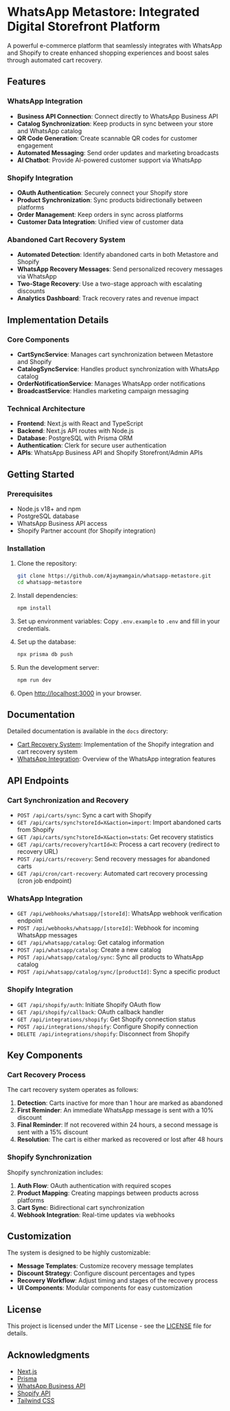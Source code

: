 # WhatsApp Metastore: Integrated Digital Storefront Platform

A powerful e-commerce platform that seamlessly integrates with WhatsApp and Shopify to create enhanced shopping experiences and boost sales through automated cart recovery.

## Features

### WhatsApp Integration

- **Business API Connection**: Connect directly to WhatsApp Business API
- **Catalog Synchronization**: Keep products in sync between your store and WhatsApp catalog
- **QR Code Generation**: Create scannable QR codes for customer engagement
- **Automated Messaging**: Send order updates and marketing broadcasts
- **AI Chatbot**: Provide AI-powered customer support via WhatsApp

### Shopify Integration

- **OAuth Authentication**: Securely connect your Shopify store
- **Product Synchronization**: Sync products bidirectionally between platforms
- **Order Management**: Keep orders in sync across platforms
- **Customer Data Integration**: Unified view of customer data

### Abandoned Cart Recovery System

- **Automated Detection**: Identify abandoned carts in both Metastore and Shopify
- **WhatsApp Recovery Messages**: Send personalized recovery messages via WhatsApp
- **Two-Stage Recovery**: Use a two-stage approach with escalating discounts
- **Analytics Dashboard**: Track recovery rates and revenue impact

## Implementation Details

### Core Components

- **CartSyncService**: Manages cart synchronization between Metastore and Shopify
- **CatalogSyncService**: Handles product synchronization with WhatsApp catalog
- **OrderNotificationService**: Manages WhatsApp order notifications
- **BroadcastService**: Handles marketing campaign messaging

### Technical Architecture

- **Frontend**: Next.js with React and TypeScript
- **Backend**: Next.js API routes with Node.js
- **Database**: PostgreSQL with Prisma ORM
- **Authentication**: Clerk for secure user authentication
- **APIs**: WhatsApp Business API and Shopify Storefront/Admin APIs

## Getting Started

### Prerequisites

- Node.js v18+ and npm
- PostgreSQL database
- WhatsApp Business API access
- Shopify Partner account (for Shopify integration)

### Installation

1. Clone the repository:
   ```bash
   git clone https://github.com/Ajaymamgain/whatsapp-metastore.git
   cd whatsapp-metastore
   ```

2. Install dependencies:
   ```bash
   npm install
   ```

3. Set up environment variables:
   Copy `.env.example` to `.env` and fill in your credentials.

4. Set up the database:
   ```bash
   npx prisma db push
   ```

5. Run the development server:
   ```bash
   npm run dev
   ```

6. Open [http://localhost:3000](http://localhost:3000) in your browser.

## Documentation

Detailed documentation is available in the `docs` directory:

- [Cart Recovery System](docs/shopify-cart-integration.md): Implementation of the Shopify integration and cart recovery system
- [WhatsApp Integration](docs/whatsapp-integration-overview.md): Overview of the WhatsApp integration features

## API Endpoints

### Cart Synchronization and Recovery

- `POST /api/carts/sync`: Sync a cart with Shopify
- `GET /api/carts/sync?storeId=X&action=import`: Import abandoned carts from Shopify
- `GET /api/carts/sync?storeId=X&action=stats`: Get recovery statistics
- `GET /api/carts/recovery?cartId=X`: Process a cart recovery (redirect to recovery URL)
- `POST /api/carts/recovery`: Send recovery messages for abandoned carts
- `GET /api/cron/cart-recovery`: Automated cart recovery processing (cron job endpoint)

### WhatsApp Integration

- `GET /api/webhooks/whatsapp/[storeId]`: WhatsApp webhook verification endpoint
- `POST /api/webhooks/whatsapp/[storeId]`: Webhook for incoming WhatsApp messages
- `GET /api/whatsapp/catalog`: Get catalog information
- `POST /api/whatsapp/catalog`: Create a new catalog
- `POST /api/whatsapp/catalog/sync`: Sync all products to WhatsApp catalog
- `POST /api/whatsapp/catalog/sync/[productId]`: Sync a specific product

### Shopify Integration

- `GET /api/shopify/auth`: Initiate Shopify OAuth flow
- `GET /api/shopify/callback`: OAuth callback handler
- `GET /api/integrations/shopify`: Get Shopify connection status
- `POST /api/integrations/shopify`: Configure Shopify connection
- `DELETE /api/integrations/shopify`: Disconnect from Shopify

## Key Components

### Cart Recovery Process

The cart recovery system operates as follows:

1. **Detection**: Carts inactive for more than 1 hour are marked as abandoned
2. **First Reminder**: An immediate WhatsApp message is sent with a 10% discount
3. **Final Reminder**: If not recovered within 24 hours, a second message is sent with a 15% discount
4. **Resolution**: The cart is either marked as recovered or lost after 48 hours

### Shopify Synchronization

Shopify synchronization includes:

1. **Auth Flow**: OAuth authentication with required scopes
2. **Product Mapping**: Creating mappings between products across platforms
3. **Cart Sync**: Bidirectional cart synchronization
4. **Webhook Integration**: Real-time updates via webhooks

## Customization

The system is designed to be highly customizable:

- **Message Templates**: Customize recovery message templates
- **Discount Strategy**: Configure discount percentages and types
- **Recovery Workflow**: Adjust timing and stages of the recovery process
- **UI Components**: Modular components for easy customization

## License

This project is licensed under the MIT License - see the [LICENSE](LICENSE) file for details.

## Acknowledgments

- [Next.js](https://nextjs.org/)
- [Prisma](https://www.prisma.io/)
- [WhatsApp Business API](https://developers.facebook.com/docs/whatsapp/api/reference)
- [Shopify API](https://shopify.dev/api)
- [Tailwind CSS](https://tailwindcss.com/)
